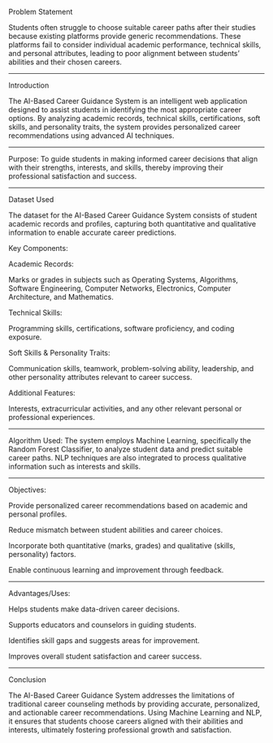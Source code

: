 Problem Statement

Students often struggle to choose suitable career paths after their studies because existing platforms provide generic recommendations. These platforms fail to consider individual academic performance, technical skills, and personal attributes, leading to poor alignment between students’ abilities and their chosen careers.
________________________________________________________________________________________________________________________________________________________________________________________________________________________________________________________________________________________________________________________________________________________

Introduction

The AI-Based Career Guidance System is an intelligent web application designed to assist students in identifying the most appropriate career options. By analyzing academic records, technical skills, certifications, soft skills, and personality traits, the system provides personalized career recommendations using advanced AI techniques.
________________________________________________________________________________________________________________________________________________________________________________________________________________________________________________________________________________________________________________________________________________________________________
Purpose: To guide students in making informed career decisions that align with their strengths, interests, and skills, thereby improving their professional satisfaction and success.
____________________________________________________________________________________________________________________________________________________________________________________________________________________________________________
Dataset Used

The dataset for the AI-Based Career Guidance System consists of student academic records and profiles, capturing both quantitative and qualitative information to enable accurate career predictions.

Key Components:

Academic Records:

Marks or grades in subjects such as Operating Systems, Algorithms, Software Engineering, Computer Networks, Electronics, Computer Architecture, and Mathematics.

Technical Skills:

Programming skills, certifications, software proficiency, and coding exposure.

Soft Skills & Personality Traits:

Communication skills, teamwork, problem-solving ability, leadership, and other personality attributes relevant to career success.

Additional Features:

Interests, extracurricular activities, and any other relevant personal or professional experiences.
_____________________________________________________________________________________________________________________________________________________________________________________________________________________________________________________________________________________________
Algorithm Used: The system employs Machine Learning, specifically the Random Forest Classifier, to analyze student data and predict suitable career paths. NLP techniques are also integrated to process qualitative information such as interests and skills.
_________________________________________________________________________________________________________________________________________________________________________________________________________________________________________________________________________________
Objectives:

Provide personalized career recommendations based on academic and personal profiles.

Reduce mismatch between student abilities and career choices.

Incorporate both quantitative (marks, grades) and qualitative (skills, personality) factors.

Enable continuous learning and improvement through feedback.
____________________________________________________________________________________________________________________________________________________
Advantages/Uses:

Helps students make data-driven career decisions.

Supports educators and counselors in guiding students.

Identifies skill gaps and suggests areas for improvement.

Improves overall student satisfaction and career success.
___________________________________________________________________________________________________________________________________________________________________________________________________________________________________________________________________________________________________________________________________________________________________________________
Conclusion

The AI-Based Career Guidance System addresses the limitations of traditional career counseling methods by providing accurate, personalized, and actionable career recommendations. Using Machine Learning and NLP, it ensures that students choose careers aligned with their abilities and interests, ultimately fostering professional growth and satisfaction.

